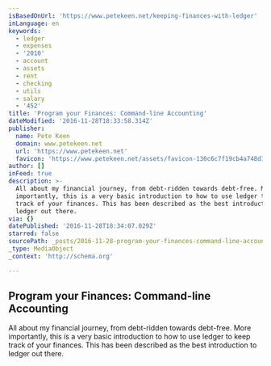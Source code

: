 ```yaml
---
isBasedOnUrl: 'https://www.petekeen.net/keeping-finances-with-ledger'
inLanguage: en
keywords:
  - ledger
  - expenses
  - '2010'
  - account
  - assets
  - rent
  - checking
  - utils
  - salary
  - '452'
title: 'Program your Finances: Command-line Accounting'
dateModified: '2016-11-28T18:33:58.314Z'
publisher:
  name: Pete Keen
  domain: www.petekeen.net
  url: 'https://www.petekeen.net'
  favicon: 'https://www.petekeen.net/assets/favicon-130c6c7f19cb4a748d3e58445b52ef8b.ico'
author: []
inFeed: true
description: >-
  All about my financial journey, from debt-ridden towards debt-free. More
  importantly, this is a very basic introduction to how to use ledger to keep
  track of your finances. This has been described as the best introduction to
  ledger out there.
via: {}
datePublished: '2016-11-28T18:34:07.029Z'
starred: false
sourcePath: _posts/2016-11-28-program-your-finances-command-line-accounting.md
_type: MediaObject
_context: 'http://schema.org'

---
```

<article style=""><h1>Program your Finances: Command-line Accounting</h1><p>All about my financial journey, from debt-ridden towards debt-free. More importantly, this is a very basic introduction to how to use ledger to keep track of your finances. This has been described as the best introduction to ledger out there.</p></article>